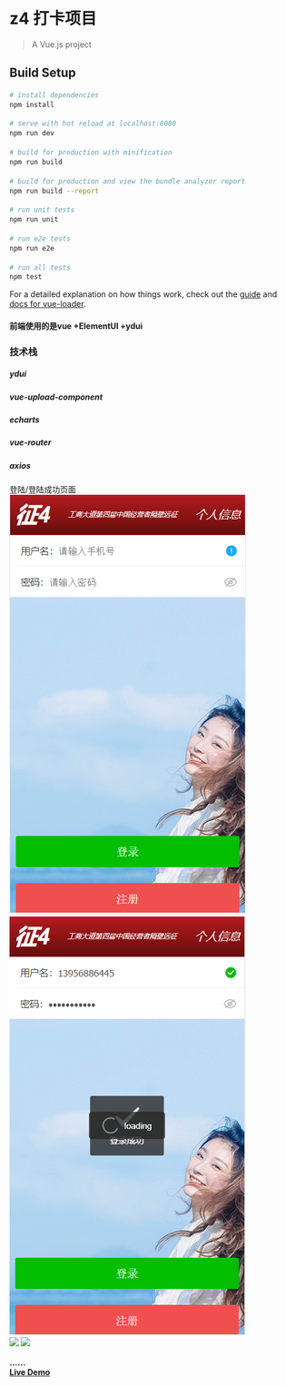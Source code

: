 # z4  打卡项目

> A Vue.js project

## Build Setup

``` bash
# install dependencies
npm install

# serve with hot reload at localhost:8080
npm run dev

# build for production with minification
npm run build

# build for production and view the bundle analyzer report
npm run build --report

# run unit tests
npm run unit

# run e2e tests
npm run e2e

# run all tests
npm test
```

For a detailed explanation on how things work, check out the [guide](http://vuejs-templates.github.io/webpack/) and [docs for vue-loader](http://vuejs.github.io/vue-loader).


#### 前端使用的是vue +ElementUI +ydui

### 技术栈
##### ydui 
##### vue-upload-component
##### echarts
##### vue-router
##### axios


<p>
  <span>登陆/登陆成功页面</span>
    <img src="./gif/login.png" >
    <img src="./gif/loginSucc.png" >
    <br>
     <img src="./screenshot/douban_login.gif" >
    <img src="./screenshot/douban_search.gif" >
    <br><br>
    <strong>......</strong>
    <br>
	 <strong><a href="https://jeneser.github.io/douban/">Live Demo</a></strong>
</p>



